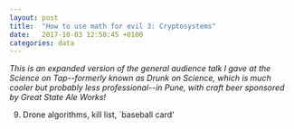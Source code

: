 ```yaml
---
layout: post
title:  "How to use math for evil 3: Cryptosystems"
date:   2017-10-03 12:50:45 +0100
categories: data
---
```


*This is an expanded version of the general audience talk I gave at the Science on Tap--formerly known as Drunk on Science, which is much cooler but probably less professional--in Pune, with craft beer sponsored by Great State Ale Works!* 

9. Drone algorithms, kill list, `baseball card'